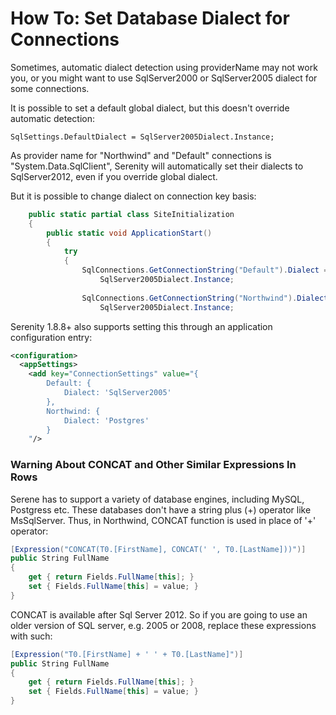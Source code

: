 # How To: Set Database Dialect for Connections

Sometimes, automatic dialect detection using providerName may not work you, or you might want to use SqlServer2000 or SqlServer2005 dialect for some connections.

It is possible to set a default global dialect, but this doesn't override automatic detection:

```
SqlSettings.DefaultDialect = SqlServer2005Dialect.Instance;
```

As provider name for "Northwind" and "Default" connections is "System.Data.SqlClient", Serenity will automatically set their dialects to SqlServer2012, even if you override global dialect.

But it is possible to change dialect on connection key basis:

```cs
    public static partial class SiteInitialization
    {
        public static void ApplicationStart()
        {
            try
            {
                SqlConnections.GetConnectionString("Default").Dialect =
                    SqlServer2005Dialect.Instance;
                
                SqlConnections.GetConnectionString("Northwind").Dialect =
                    SqlServer2005Dialect.Instance;
```

Serenity 1.8.8+ also supports setting this through an application configuration entry:

```xml
<configuration>
  <appSettings>
    <add key="ConnectionSettings" value="{ 
        Default: { 
            Dialect: 'SqlServer2005' 
        }, 
        Northwind: { 
            Dialect: 'Postgres' 
        }
    "/>
```


### Warning About CONCAT and Other Similar Expressions In Rows

Serene has to support a variety of database engines, including MySQL, Postgress etc. These databases don't have a string plus (+) operator like MsSqlServer. Thus, in Northwind, CONCAT function is used in place of '+' operator:

```cs
[Expression("CONCAT(T0.[FirstName], CONCAT(' ', T0.[LastName]))")]
public String FullName
{
    get { return Fields.FullName[this]; }
    set { Fields.FullName[this] = value; }
}
```

CONCAT is available after Sql Server 2012. So if you are going to use an older version of SQL server, e.g. 2005 or 2008, replace these expressions with such:

```cs
[Expression("T0.[FirstName] + ' ' + T0.[LastName]")]
public String FullName
{
    get { return Fields.FullName[this]; }
    set { Fields.FullName[this] = value; }
}
```




